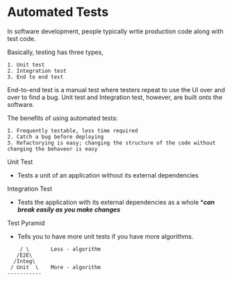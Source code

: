 # Automated Tests
In software development, people typically wrtie production code along with test code. 

Basically, testing has three types, 
```
1. Unit test
2. Integration test
3. End to end test
``` 

End-to-end test is a manual test where testers repeat to use the UI over and over to find a bug. Unit test and Integration test, however, are built onto the software.

The benefits of using automated tests:
```
1. Frequently testable, less time required
2. Catch a bug before deploying
3. Refactorying is easy; changing the structure of the code without changing the behaveor is easy
```
Unit Test
- Tests a unit of an application without its external dependencies

Integration Test
- Tests the application with its external dependencies as a whole ****can break easily as you make changes***

Test Pyramid 
- Tells you to have more unit tests if you have more algorithms.
```
    / \       Less - algorithm 
   /E2E\      
  /Integ\
 / Unit  \    More - algorithm
-----------
```
